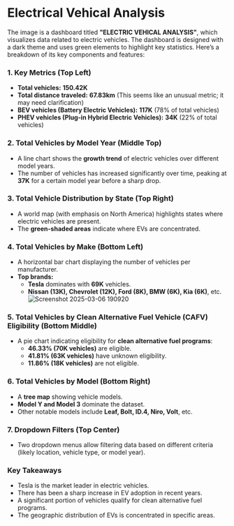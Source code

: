 # Electrical Vehical Analysis

The image is a dashboard titled **"ELECTRIC VEHICAL ANALYSIS"**, which visualizes data related to electric vehicles. The dashboard is designed with a dark theme and uses green elements to highlight key statistics. Here’s a breakdown of its key components and features:

### **1. Key Metrics (Top Left)**
- **Total vehicles:** **150.42K**  
- **Total distance traveled:** **67.83km** (This seems like an unusual metric; it may need clarification)
- **BEV vehicles (Battery Electric Vehicles):** **117K** (78% of total vehicles)
- **PHEV vehicles (Plug-in Hybrid Electric Vehicles):** **34K** (22% of total vehicles)

### **2. Total Vehicles by Model Year (Middle Top)**
- A line chart shows the **growth trend** of electric vehicles over different model years.
- The number of vehicles has increased significantly over time, peaking at **37K** for a certain model year before a sharp drop.

### **3. Total Vehicle Distribution by State (Top Right)**
- A world map (with emphasis on North America) highlights states where electric vehicles are present.
- The **green-shaded areas** indicate where EVs are concentrated.

### **4. Total Vehicles by Make (Bottom Left)**
- A horizontal bar chart displaying the number of vehicles per manufacturer.
- **Top brands:**
  - **Tesla** dominates with **69K** vehicles.
  - **Nissan (13K), Chevrolet (12K), Ford (8K), BMW (6K), Kia (6K)**, etc.
![Screenshot 2025-03-06 190920](https://github.com/user-attachments/assets/72d3e1e9-da09-4896-80ff-43a96a9f0b67)


### **5. Total Vehicles by Clean Alternative Fuel Vehicle (CAFV) Eligibility (Bottom Middle)**
- A pie chart indicating eligibility for **clean alternative fuel programs**:
  - **46.33% (70K vehicles)** are eligible.
  - **41.81% (63K vehicles)** have unknown eligibility.
  - **11.86% (18K vehicles)** are not eligible.

### **6. Total Vehicles by Model (Bottom Right)**
- A **tree map** showing vehicle models.
- **Model Y and Model 3** dominate the dataset.
- Other notable models include **Leaf, Bolt, ID.4, Niro, Volt**, etc.

### **7. Dropdown Filters (Top Center)**
- Two dropdown menus allow filtering data based on different criteria (likely location, vehicle type, or model year).

### **Key Takeaways**
- Tesla is the market leader in electric vehicles.
- There has been a sharp increase in EV adoption in recent years.
- A significant portion of vehicles qualify for clean alternative fuel programs.
- The geographic distribution of EVs is concentrated in specific areas.

